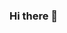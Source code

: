 ### Hi there 👋

<!--
**lixingleon/lixingleon** is a ✨ _special_ ✨ repository because its `README.md` (this file) appears on your GitHub profile.

Here are some ideas to get you started:

- 🔭 I’m currently studying at University of Southern California for Master Degree of CS
- 🌱 I’m currently learning Web Development
- 👯 I’m looking to collaborate on interesting Java projects
- 🤔 I like learning by doing and write blogs to summarize knowledge gained
- 💬 Ask me about singing, workout and healthy eating
- 📫 How to reach me: tomatogo@outlook.com
- 😄 Pronouns: He/His
-->
